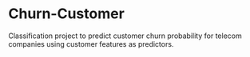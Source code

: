 # Churn-Customer
Classification project to predict customer churn probability for telecom companies using customer features as predictors.

